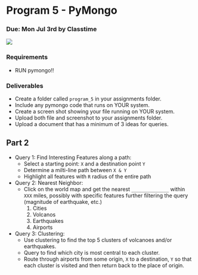 Program 5 - PyMongo
=========

### Due: Mon Jul 3rd by Classtime

![](https://d3vv6lp55qjaqc.cloudfront.net/items/3f2W3H0N2h3H11402t3a/1024x512_cropped.png) 



### Requirements
- RUN pymongo!!

### Deliverables
- Create a folder called `program_5` in your assignments folder.
- Include any pymongo code that runs on YOUR system.
- Create a screen shot showing your file running on YOUR system.
- Upload both file and screenshot to your assignments folder. 
- Upload a document that has a minimum of 3 ideas for queries.

## Part 2

- Query 1: Find Interesting Features along a path:
    - Select a starting point: `X` and a destination point `Y`
    - Determine a milti-line path between `X & Y`
    - Highlight all features with `R` radius of the entire path
- Query 2: Nearest Neighbor: 
    - Click on the world map and get the nearest `______________` within `XXX` miles, possibly with specific features further filtering the query (magnitude of earthquake, etc.) 
        1. Cities 
        2. Volcanos 
        3. Earthquakes 
        4. Airports
- Query 3: Clustering:
    - Use clustering to find the top 5 clusters of volcanoes and/or earthquakes. 
    - Query to find which city is most central to each cluster. 
    - Route through airports from some origin, `X` to a destination, `Y` so that each cluster is visited and then return back to the place of origin. 
